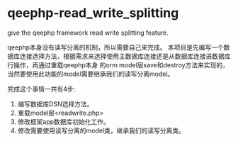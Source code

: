 qeephp-read_write_splitting
===========================

give the qeephp framework read write splitting feature.

qeephp本身没有读写分离的机制，所以需要自己来完成。
本项目是先编写一个数据库连接选择方法，根据需求来选择使用主数据库连接还是从数据库连接进数据库行操作，再通过重载qeephp本身
的orm model层save和destroy方法来实现的，当然要使用此功能的model需要继承我们的读写分离model。

完成这个事情一共有4步:
1) 编写数据库DSN选择方法。
2) 重载model层<readwrite.php>
3) 修改框架app数据库初始化工作。
4) 修改需要使用读写分离的model类，继承我们的读写分离类。